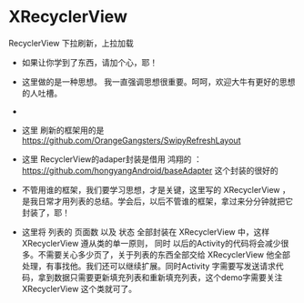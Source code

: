 # XRecyclerView
RecyclerView  下拉刷新，上拉加载

* 如果让你学到了东西，请加个心，耶！

 *   这里做的是一种思想。 我一直强调思想很重要。呵呵，欢迎大牛有更好的思想的人吐槽。
 *
 *   这里 刷新的框架用的是 https://github.com/OrangeGangsters/SwipyRefreshLayout
 *   这里 RecyclerView的adaper封装是借用 鸿翔的 ： https://github.com/hongyangAndroid/baseAdapter  这个封装的很好的
 *   不管用谁的框架，我们要学习思想，才是关键，这里写的 XRecyclerView ，是我日常才用列表的总结。学会后，以后不管谁的框架，拿过来分分钟就把它封装了，耶！


 *   这里将  列表的 页面数 以及 状态 全部封装在 XRecyclerView 中，这样 XRecyclerView 遵从类的单一原则， 同时 以后的Activity的代码将会减少很多。不需要关心多少页了，关于列表的东西全部交给 XRecyclerView 他全部处理，有事找他。我们还可以继续扩展。同时Activity 字需要写发送请求代码，拿到数据只需要更新填充列表和重新填充列表，这个demo字需要关注XRecyclerView 这个类就可了。
 
